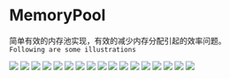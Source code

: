 # MemoryPool
简单有效的内存池实现，有效的减少内存分配引起的效率问题。<br>
`Following are some illustrations`

![](https://raw.githubusercontent.com/DavidLiRemini/MemoryPool/master/image/step1.png)
![](https://raw.githubusercontent.com/DavidLiRemini/MemoryPool/master/image/step2.png)
![](https://raw.githubusercontent.com/DavidLiRemini/MemoryPool/master/image/step3.png)
![](https://raw.githubusercontent.com/DavidLiRemini/MemoryPool/master/image/step4.png)
![](https://raw.githubusercontent.com/DavidLiRemini/MemoryPool/master/image/step5.png)
![](https://raw.githubusercontent.com/DavidLiRemini/MemoryPool/master/image/step6.png)
![](https://raw.githubusercontent.com/DavidLiRemini/MemoryPool/master/image/step7.png)
![](https://raw.githubusercontent.com/DavidLiRemini/MemoryPool/master/image/step8.png)
![](https://raw.githubusercontent.com/DavidLiRemini/MemoryPool/master/image/step9.png)
![](https://raw.githubusercontent.com/DavidLiRemini/MemoryPool/master/image/step10.png)
![](https://raw.githubusercontent.com/DavidLiRemini/MemoryPool/master/image/step11.png)
![](https://raw.githubusercontent.com/DavidLiRemini/MemoryPool/master/image/step12.png)
![](https://raw.githubusercontent.com/DavidLiRemini/MemoryPool/master/image/step13.png)
![](https://raw.githubusercontent.com/DavidLiRemini/MemoryPool/master/image/step14.png)
![](https://raw.githubusercontent.com/DavidLiRemini/MemoryPool/master/image/step15.png)
![](https://raw.githubusercontent.com/DavidLiRemini/MemoryPool/master/image/step16.png)
![](https://raw.githubusercontent.com/DavidLiRemini/MemoryPool/master/image/step17.png)
